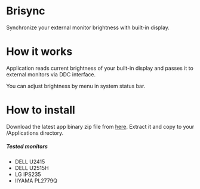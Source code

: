 # Brisync
Synchronize your external monitor brightness with built-in display.

# How it works
Application reads current brightness of your built-in display and passes it to external monitors via DDC interface.

You can adjust brightness by menu in system status bar.

# How to install
Download the latest app binary zip file from [here](https://github.com/czarny/Brisync/releases/download/v1.0.0/Brisync.zip). Extract it and copy to your /Applications directory.

##### Tested monitors
* DELL U2415
* DELL U2515H
* LG IPS235
* IIYAMA PL2779Q
